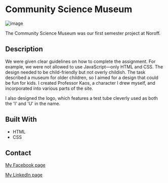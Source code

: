 # Community Science Museum

![image](https://raw.githubusercontent.com/RunarPettersen/rainy-days/refs/heads/main/image/csm-home.jpg)

The Community Science Museum was our first semester project at Noroff.

## Description

We were given clear guidelines on how to complete the assignment. For example, we were not allowed to use JavaScript—only HTML and CSS. The design needed to be child-friendly but not overly childish. The task described a museum for older children, so I aimed for a design that could be fun for kids. I created Professor Kaos, a character I drew myself, and incorporated into various parts of the site.</p><p>I also designed the logo, which features a test tube cleverly used as both the 'I' and 'U' in the name.

## Built With


- HTML
- CSS


## Contact


[My Facebook page]([www.twitter.com](https://www.facebook.com/runarpettersen/))

[My LinkedIn page]([www.linkedin.com](https://www.linkedin.com/in/runar-pettersen-879b7aab/))

